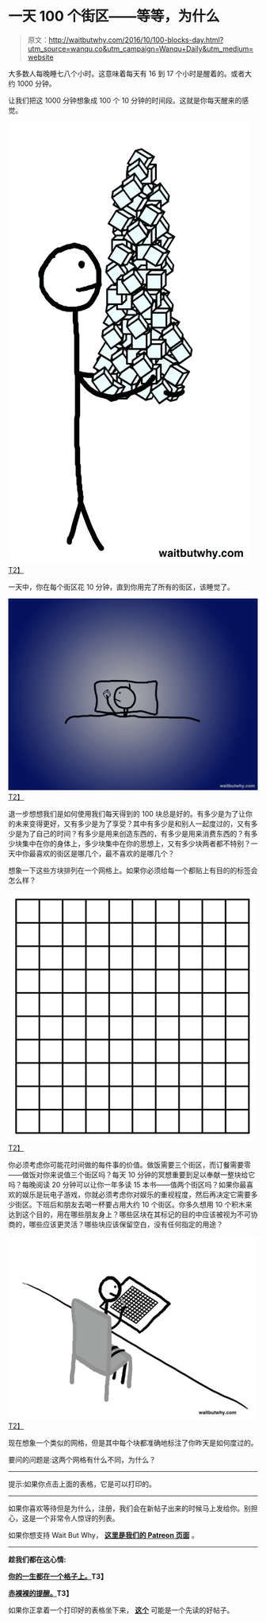 # 一天 100 个街区——等等，为什么

> 原文：<http://waitbutwhy.com/2016/10/100-blocks-day.html?utm_source=wanqu.co&utm_campaign=Wanqu+Daily&utm_medium=website>

大多数人每晚睡七八个小时。这意味着每天有 16 到 17 个小时是醒着的。或者大约 1000 分钟。

让我们把这 1000 分钟想象成 100 个 10 分钟的时间段。这就是你每天醒来的感觉。

[![100-blocks-a-day](img/35e3f66c7efa10b91988a43769d77630.png)T2】](https://waitbutwhy.com/wp-content/uploads/2016/10/100-blocks-a-day.png)

一天中，你在每个街区花 10 分钟，直到你用完了所有的街区，该睡觉了。

[![1-block](img/f42a5175fb306ad82e5a42de6050326a.png)T2】](https://waitbutwhy.com/wp-content/uploads/2016/10/1-block.jpg)

退一步想想我们是如何使用我们每天得到的 100 块总是好的。有多少是为了让你的未来变得更好，又有多少是为了享受？其中有多少是和别人一起度过的，又有多少是为了自己的时间？有多少是用来创造东西的，有多少是用来消费东西的？有多少块集中在你的身体上，多少块集中在你的思想上，又有多少块两者都不特别？一天中你最喜欢的街区是哪几个，最不喜欢的是哪几个？

想象一下这些方块排列在一个网格上。如果你必须给每一个都贴上有目的的标签会怎么样？

[![100-blocks](img/dda2f9f9a94639362859c940e5df3c68.png)T2】](https://waitbutwhy.com/wp-content/uploads/2016/10/100-blocks-pdf.pdf)

你必须考虑你可能花时间做的每件事的价值。做饭需要三个街区，而订餐需要零——做饭对你来说值三个街区吗？每天 10 分钟的冥想重要到足以奉献一整块给它吗？每晚阅读 20 分钟可以让你一年多读 15 本书——值两个街区吗？如果你最喜欢的娱乐是玩电子游戏，你就必须考虑你对娱乐的重视程度，然后再决定它需要多少街区。下班后和朋友去喝一杯要占用大约 10 个街区。你多久想用 10 个积木来达到这个目的，用在哪些朋友身上？哪些区块在其标记的目的中应该被视为不可协商的，哪些应该更灵活？哪些块应该保留空白，没有任何指定的用途？

[![desk](img/519589e083abddda38d66a09db66e384.png)T2】](https://waitbutwhy.com/wp-content/uploads/2016/10/Desk.png)

现在想象一个类似的网格，但是其中每个块都准确地标注了你昨天是如何度过的。

要问的问题是:这两个网格有什么不同，为什么？

___________

提示:如果你点击上面的表格，它是可以打印的。

___________

如果你喜欢等待但是为什么，注册，我们会在新帖子出来的时候马上发给你。别担心，这是一个非常令人惊讶的列表。

如果你想支持 Wait But Why， **[这里是我们的 Patreon 页面](https://www.patreon.com/waitbutwhy)** 。

___________

**趁我们都在这心情:**

**[你的一生都在一个格子上。](https://waitbutwhy.com/2014/05/life-weeks.html)T3】**

**[赤裸裸的提醒。](https://waitbutwhy.com/2015/12/the-tail-end.html)T3】**

如果你正拿着一个打印好的表格坐下来， **[这个](https://waitbutwhy.com/2014/10/religion-for-the-nonreligious.html)** 可能是一个先读的好帖子。